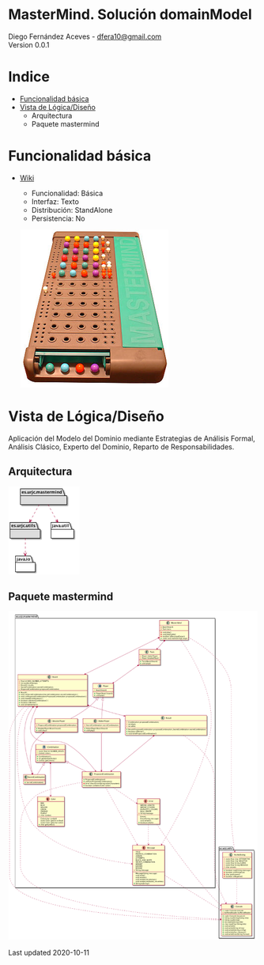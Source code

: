 # MasterMind. Solución domainModel
Diego Fernández Aceves - dfera10@gmail.com<br/>
Version 0.0.1

# Indice
 - [Funcionalidad básica](#Funcionalidad-básica)
 - [Vista de Lógica/Diseño](#Vista-de-LógicaDiseño)
    * Arquitectura
    * Paquete mastermind

# Funcionalidad básica
 - [Wiki](https://en.wikipedia.org/wiki/Mastermind_(board_game))
    - Funcionalidad: Básica
    - Interfaz: Texto
    - Distribución: StandAlone
    - Persistencia: No
 
    ![MasterMind "MasterMind"](https://github.com/TheMercuryBeat/MasterMind/blob/domainModel/docs/images/300px-mastermind.jpg?raw=true)
 
# Vista de Lógica/Diseño
Aplicación del Modelo del Dominio mediante Estrategias de Análisis Formal, Análisis Clásico, Experto del Dominio, Reparto de Responsabilidades.

## Arquitectura
![MasterMind "MasterMind"](https://github.com/TheMercuryBeat/MasterMind/blob/domainModel/docs/images/MasterMindArquitecture.png?raw=true)

## Paquete mastermind
![MasterMind "MasterMind"](https://github.com/TheMercuryBeat/MasterMind/blob/domainModel/docs/images/MasterMindDesignModel.png?raw=true)

Last updated 2020-10-11